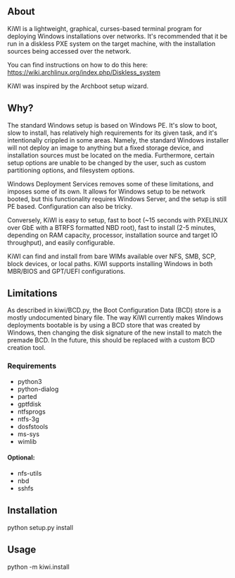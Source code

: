## About
KiWI is a lightweight, graphical, curses-based terminal program for
deploying Windows installations over networks. It's recommended
that it be run in a diskless PXE system on the target machine, with
the installation sources being accessed over the network.

You can find instructions on how to do this here:
https://wiki.archlinux.org/index.php/Diskless_system

KiWI was inspired by the Archboot setup wizard.

## Why?

The standard Windows setup is based on Windows PE. It's slow to boot, slow to install, has relatively high requirements for its given task, and it's intentionally crippled in some areas. Namely, the standard Windows installer will not deploy an image to anything but a fixed storage device, and installation sources must be located on the media. Furthermore, certain setup options are unable to be changed by the user, such as custom partitioning options, and filesystem options.

Windows Deployment Services removes some of these limitations, and imposes some of its own. It allows for Windows setup to be network booted, but this functionality requires Windows Server, and the setup is still PE based. Configuration can also be tricky.

Conversely, KiWI is easy to setup, fast to boot (~15 seconds with PXELINUX over GbE with a BTRFS formatted NBD root), fast to install (2-5 minutes, depending on RAM capacity, processor, installation source and target IO throughput), and easily configurable.

KiWI can find and install from bare WIMs available over NFS, SMB, SCP, block devices, or local paths. KiWI supports installing Windows in both MBR/BIOS and GPT/UEFI configurations.

## Limitations
As described in kiwi/BCD.py, the Boot Configuration Data (BCD) store is a mostly undocumented binary file. The way KiWI currently makes Windows deployments bootable is by using a BCD store that was created by Windows, then changing the disk signature of the new install to match the premade BCD. In the future, this should be replaced with a custom BCD creation tool.

### Requirements
* python3
* python-dialog
* parted
* gptfdisk
* ntfsprogs
* ntfs-3g
* dosfstools
* ms-sys
* wimlib

#### Optional:
* nfs-utils
* nbd
* sshfs

## Installation
python setup.py install

## Usage
python -m kiwi.install
